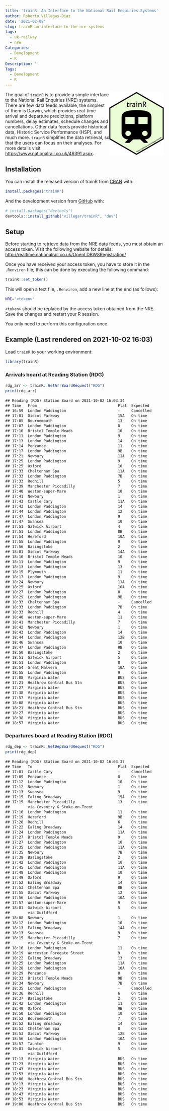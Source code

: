 ```yaml
---
title: 'trainR: An Interface to the National Rail Enquiries Systems'
author: Roberto Villegas-Diaz
date: '2021-02-08'
slug: trainR-an-interface-to-the-nre-systems
tags:
  - uk-railway
  - nre
Categories:
  - Development
  - R
Description: ''
Tags:
  - Development
  - R
---
```


<img src="https://raw.githubusercontent.com/villegar/trainR/main/inst/images/logo.png" alt="logo" align="right" height=200px/>

The goal of `trainR` is to provide a simple interface to the 
National Rail Enquiries (NRE) systems. There are few data feeds 
available, the simplest of them is Darwin, which provides real-time 
arrival and departure predictions, platform numbers, delay estimates, 
schedule changes and cancellations. Other data feeds provide historical 
data, Historic Service Performance (HSP), and much more. `trainR` 
simplifies the data retrieval, so that the users can focus on their 
analyses. For more details visit 
https://www.nationalrail.co.uk/46391.aspx.

## Installation

You can install the released version of trainR from [CRAN](https://CRAN.R-project.org) with:

``` r
install.packages("trainR")
```

And the development version from [GitHub](https://github.com/) with:

``` r
# install.packages("devtools")
devtools::install_github("villegar/trainR", "dev")
```

## Setup
Before starting to retrieve data from the NRE data feeds, you must obtain an access token. 
Visit the following website for details: http://realtime.nationalrail.co.uk/OpenLDBWSRegistration/

Once you have received your access token, you have to store it in the `.Renviron` file; this can be 
done by executing the following command:


```r
trainR::set_token()
```

This will open a text file, `.Renviron`, add a new line at the end (as follows):

```bash
NRE="<token>"
```

`<token>` should be replaced by the access token obtained from the NRE. Save the changes and restart 
your R session.

You only need to perform this configuration once.

## Example (Last rendered on 2021-10-02 16:03)

Load `trainR` to your working environment:

```r
library(trainR)
```

### Arrivals board at Reading Station (RDG)


```r
rdg_arr <- trainR::GetArrBoardRequest("RDG")
print(rdg_arr)
```

```
## Reading (RDG) Station Board on 2021-10-02 16:03:34
## Time   From                                    Plat  Expected
## 16:59  London Paddington                       -     Cancelled
## 17:01  Didcot Parkway                          15A   On time
## 17:05  Bournemouth                             13    On time
## 17:07  London Paddington                       8     On time
## 17:10  Bristol Temple Meads                    10    On time
## 17:11  London Paddington                       9     On time
## 17:13  London Paddington                       14    On time
## 17:14  Penzance                                11    On time
## 17:17  London Paddington                       9B    On time
## 17:21  Newbury                                 11A   On time
## 17:25  London Paddington                       9     On time
## 17:25  Oxford                                  10    On time
## 17:33  Cheltenham Spa                          11A   On time
## 17:33  London Paddington                       7B    On time
## 17:33  Redhill                                 5     On time
## 17:39  Manchester Piccadilly                   7     On time
## 17:40  Weston-super-Mare                       10    On time
## 17:41  Newbury                                 1     On time
## 17:43  Castle Cary                             11A   On time
## 17:43  London Paddington                       14    On time
## 17:44  London Paddington                       12    On time
## 17:47  London Paddington                       9     On time
## 17:47  Swansea                                 10    On time
## 17:51  Gatwick Airport                         4     On time
## 17:51  London Paddington                       8B    On time
## 17:54  Hereford                                10A   On time
## 17:55  London Paddington                       9     On time
## 17:56  Basingstoke                             2     On time
## 18:01  Didcot Parkway                          14A   On time
## 18:10  Bristol Temple Meads                    10    On time
## 18:11  London Paddington                       9     On time
## 18:13  London Paddington                       13    On time
## 18:15  Plymouth                                11    On time
## 18:17  London Paddington                       9     On time
## 18:24  Newbury                                 11A   On time
## 18:25  Oxford                                  10A   On time
## 18:27  London Paddington                       8     On time
## 18:29  London Paddington                       9B    On time
## 18:33  Cheltenham Spa                          -     Cancelled
## 18:33  London Paddington                       7B    On time
## 18:33  Redhill                                 4     On time
## 18:40  Weston-super-Mare                       11    On time
## 18:41  Manchester Piccadilly                   7     On time
## 18:42  Newbury                                 1     On time
## 18:43  London Paddington                       14    On time
## 18:44  London Paddington                       12B   On time
## 18:46  Swansea                                 10    On time
## 18:47  London Paddington                       9B    On time
## 18:50  Basingstoke                             2     On time
## 18:51  Gatwick Airport                         5     On time
## 18:51  London Paddington                       8     On time
## 18:54  Great Malvern                           10A   On time
## 18:55  London Paddington                       9     On time
## 17:08  Virginia Water                          BUS   On time
## 17:21  Heathrow Central Bus Stn                BUS   On time
## 17:27  Virginia Water                          BUS   On time
## 17:38  Virginia Water                          BUS   On time
## 17:57  Virginia Water                          BUS   On time
## 18:08  Virginia Water                          BUS   On time
## 18:21  Heathrow Central Bus Stn                BUS   On time
## 18:27  Virginia Water                          BUS   On time
## 18:38  Virginia Water                          BUS   On time
## 18:57  Virginia Water                          BUS   On time
```

### Departures board at Reading Station (RDG)


```r
rdg_dep <- trainR::GetDepBoardRequest("RDG")
print(rdg_dep)
```

```
## Reading (RDG) Station Board on 2021-10-02 16:03:37
## Time   To                                      Plat  Expected
## 17:01  Castle Cary                             -     Cancelled
## 17:09  Penzance                                8     On time
## 17:12  London Paddington                       10    On time
## 17:12  Newbury                                 1     On time
## 17:13  Swansea                                 9     On time
## 17:15  Ealing Broadway                         15A   On time
## 17:15  Manchester Piccadilly                   13    On time
##        via Coventry & Stoke-on-Trent           
## 17:16  London Paddington                       11    On time
## 17:19  Hereford                                9B    On time
## 17:20  Redhill                                 6     On time
## 17:22  Ealing Broadway                         14    On time
## 17:24  London Paddington                       11A   On time
## 17:27  Bristol Temple Meads                    9     On time
## 17:27  London Paddington                       10    On time
## 17:35  London Paddington                       11A   On time
## 17:35  Newbury                                 7B    On time
## 17:38  Basingstoke                             2     On time
## 17:42  London Paddington                       10    On time
## 17:45  London Paddington                       11A   On time
## 17:48  London Paddington                       10    On time
## 17:49  Oxford                                  9     On time
## 17:52  Ealing Broadway                         14    On time
## 17:53  Cheltenham Spa                          8B    On time
## 17:55  Didcot Parkway                          12    On time
## 17:56  London Paddington                       10A   On time
## 17:57  Weston-super-Mare                       9     On time
## 18:01  Gatwick Airport                         5     On time
##        via Guildford                           
## 18:08  Newbury                                 1     On time
## 18:12  London Paddington                       10    On time
## 18:13  Ealing Broadway                         14A   On time
## 18:13  Swansea                                 9     On time
## 18:15  Manchester Piccadilly                   7     On time
##        via Coventry & Stoke-on-Trent           
## 18:16  London Paddington                       11    On time
## 18:19  Worcester Foregate Street               9     On time
## 18:22  Ealing Broadway                         13    On time
## 18:25  London Paddington                       11A   On time
## 18:28  London Paddington                       10A   On time
## 18:29  Penzance                                8     On time
## 18:33  Bristol Temple Meads                    9B    On time
## 18:34  Newbury                                 7B    On time
## 18:35  London Paddington                       -     Cancelled
## 18:36  Redhill                                 6     On time
## 18:37  Basingstoke                             2     On time
## 18:42  London Paddington                       11    On time
## 18:49  Oxford                                  9B    On time
## 18:50  London Paddington                       10    On time
## 18:52  Bournemouth                             7     On time
## 18:52  Ealing Broadway                         14    On time
## 18:53  Cheltenham Spa                          8     On time
## 18:53  Didcot Parkway                          12B   On time
## 18:56  London Paddington                       10A   On time
## 18:57  Taunton                                 9     On time
## 19:01  Gatwick Airport                         5     On time
##        via Guildford                           
## 17:13  Virginia Water                          BUS   On time
## 17:23  Virginia Water                          BUS   On time
## 17:43  Virginia Water                          BUS   On time
## 17:53  Virginia Water                          BUS   On time
## 18:00  Heathrow Central Bus Stn                BUS   On time
## 18:13  Virginia Water                          BUS   On time
## 18:23  Virginia Water                          BUS   On time
## 18:43  Virginia Water                          BUS   On time
## 18:53  Virginia Water                          BUS   On time
## 19:00  Heathrow Central Bus Stn                BUS   On time
```
